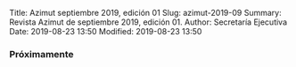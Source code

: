Title: Azimut septiembre 2019, edición 01
Slug: azimut-2019-09
Summary: Revista Azimut de septiembre 2019, edición 01.
Author: Secretaría Ejecutiva
Date: 2019-08-23 13:50
Modified: 2019-08-23 13:50


### Próximamente
